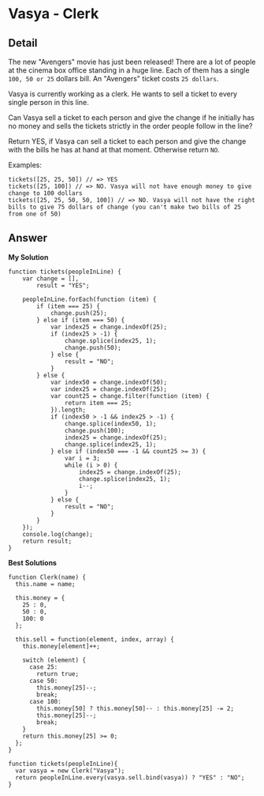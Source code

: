 # Vasya - Clerk
## Detail
The new "Avengers" movie has just been released! There are a lot of people at the cinema box office standing in a huge line. Each of them has a single `100, 50 or 25` dollars bill. An "Avengers" ticket costs `25 dollars`.

Vasya is currently working as a clerk. He wants to sell a ticket to every single person in this line.

Can Vasya sell a ticket to each person and give the change if he initially has no money and sells the tickets strictly in the order people follow in the line?

Return YES, if Vasya can sell a ticket to each person and give the change with the bills he has at hand at that moment. Otherwise return `NO`.

Examples:
```
tickets([25, 25, 50]) // => YES 
tickets([25, 100]) // => NO. Vasya will not have enough money to give change to 100 dollars
tickets([25, 25, 50, 50, 100]) // => NO. Vasya will not have the right bills to give 75 dollars of change (you can't make two bills of 25 from one of 50)
```
## Answer
**My Solution**
```
function tickets(peopleInLine) {
    var change = [],
        result = "YES";
    
    peopleInLine.forEach(function (item) {
        if (item === 25) {
            change.push(25);
        } else if (item === 50) {
            var index25 = change.indexOf(25);
            if (index25 > -1) {
                change.splice(index25, 1);
                change.push(50);
            } else {
                result = "NO";
            }
        } else {
            var index50 = change.indexOf(50);
            var index25 = change.indexOf(25);
            var count25 = change.filter(function (item) {
                return item === 25;
            }).length;
            if (index50 > -1 && index25 > -1) {
                change.splice(index50, 1);
                change.push(100);
                index25 = change.indexOf(25);
                change.splice(index25, 1);
            } else if (index50 === -1 && count25 >= 3) {
                var i = 3;
                while (i > 0) {
                    index25 = change.indexOf(25);
                    change.splice(index25, 1);
                    i--;
                }
            } else {
                result = "NO";
            }
        }
    });
    console.log(change);
    return result;
}
```
**Best Solutions**
```
function Clerk(name) {
  this.name = name;
  
  this.money = {
    25 : 0,
    50 : 0,
    100: 0 
  };
  
  this.sell = function(element, index, array) {
    this.money[element]++;

    switch (element) {
      case 25:
        return true;
      case 50:
        this.money[25]--;
        break;
      case 100:
        this.money[50] ? this.money[50]-- : this.money[25] -= 2;
        this.money[25]--;
        break;
    }
    return this.money[25] >= 0;
  };
}

function tickets(peopleInLine){
  var vasya = new Clerk("Vasya");
  return peopleInLine.every(vasya.sell.bind(vasya)) ? "YES" : "NO";
}
```